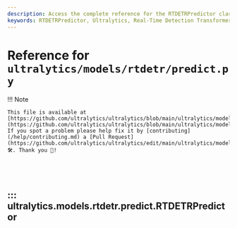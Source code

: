```yaml
---
description: Access the complete reference for the RTDETRPredictor class in Ultralytics. Learn about its attributes, methods, and example usage for real-time object detection.
keywords: RTDETRPredictor, Ultralytics, Real-Time Detection Transformer, object detection, Vision Transformers, documentation, RT-DETR, Python class
---
```


# Reference for `ultralytics/models/rtdetr/predict.py`

!!! Note

    This file is available at [https://github.com/ultralytics/ultralytics/blob/main/ultralytics/models/rtdetr/predict.py](https://github.com/ultralytics/ultralytics/blob/main/ultralytics/models/rtdetr/predict.py). If you spot a problem please help fix it by [contributing](/help/contributing.md) a [Pull Request](https://github.com/ultralytics/ultralytics/edit/main/ultralytics/models/rtdetr/predict.py) 🛠️. Thank you 🙏!

<br><br>

## ::: ultralytics.models.rtdetr.predict.RTDETRPredictor

<br><br>